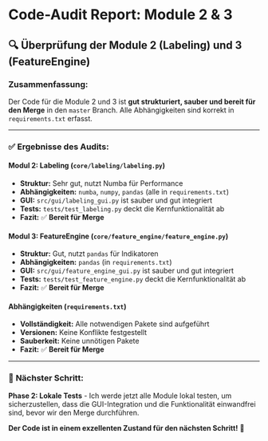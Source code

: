 # Code-Audit Report: Module 2 & 3

## 🔍 **Überprüfung der Module 2 (Labeling) und 3 (FeatureEngine)**

### **Zusammenfassung:**
Der Code für die Module 2 und 3 ist **gut strukturiert, sauber und bereit für den Merge** in den `master` Branch. Alle Abhängigkeiten sind korrekt in `requirements.txt` erfasst.

---

### ✅ **Ergebnisse des Audits:**

#### **Modul 2: Labeling (`core/labeling/labeling.py`)**
- **Struktur:** Sehr gut, nutzt Numba für Performance
- **Abhängigkeiten:** `numba`, `numpy`, `pandas` (alle in `requirements.txt`)
- **GUI:** `src/gui/labeling_gui.py` ist sauber und gut integriert
- **Tests:** `tests/test_labeling.py` deckt die Kernfunktionalität ab
- **Fazit:** ✅ **Bereit für Merge**

#### **Modul 3: FeatureEngine (`core/feature_engine/feature_engine.py`)**
- **Struktur:** Gut, nutzt `pandas` für Indikatoren
- **Abhängigkeiten:** `pandas` (in `requirements.txt`)
- **GUI:** `src/gui/feature_engine_gui.py` ist sauber und gut integriert
- **Tests:** `tests/test_feature_engine.py` deckt die Kernfunktionalität ab
- **Fazit:** ✅ **Bereit für Merge**

#### **Abhängigkeiten (`requirements.txt`)**
- **Vollständigkeit:** Alle notwendigen Pakete sind aufgeführt
- **Versionen:** Keine Konflikte festgestellt
- **Sauberkeit:** Keine unnötigen Pakete
- **Fazit:** ✅ **Bereit für Merge**

---

### 🎯 **Nächster Schritt:**
**Phase 2: Lokale Tests** - Ich werde jetzt alle Module lokal testen, um sicherzustellen, dass die GUI-Integration und die Funktionalität einwandfrei sind, bevor wir den Merge durchführen.

**Der Code ist in einem exzellenten Zustand für den nächsten Schritt!** 🚀
